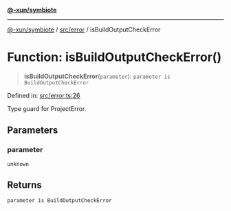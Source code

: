 [**@-xun/symbiote**](../../../README.md)

***

[@-xun/symbiote](../../../README.md) / [src/error](../README.md) / isBuildOutputCheckError

# Function: isBuildOutputCheckError()

> **isBuildOutputCheckError**(`parameter`): `parameter is BuildOutputCheckError`

Defined in: [src/error.ts:26](https://github.com/Xunnamius/symbiote/blob/7fbd108cee2f783e7fe92308d969f39ae3bc1d0c/src/error.ts#L26)

Type guard for ProjectError.

## Parameters

### parameter

`unknown`

## Returns

`parameter is BuildOutputCheckError`
